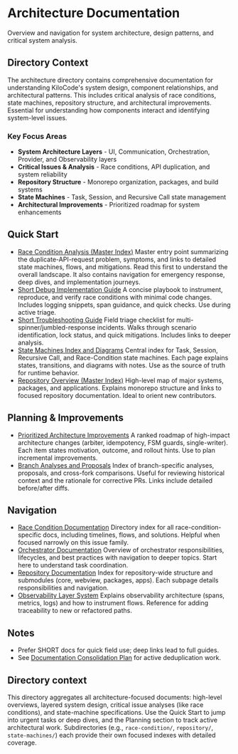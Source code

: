 # Architecture Documentation

Overview and navigation for system architecture, design patterns, and critical system analysis.

## Directory Context

The architecture directory contains comprehensive documentation for understanding KiloCode's system design, component relationships, and architectural patterns. This includes critical analysis of race conditions, state machines, repository structure, and architectural improvements. Essential for understanding how components interact and identifying system-level issues.

### Key Focus Areas

- **System Architecture Layers** - UI, Communication, Orchestration, Provider, and Observability layers
- **Critical Issues & Analysis** - Race conditions, API duplication, and system reliability
- **Repository Structure** - Monorepo organization, packages, and build systems
- **State Machines** - Task, Session, and Recursive Call state management
- **Architectural Improvements** - Prioritized roadmap for system enhancements

## Quick Start

- [Race Condition Analysis (Master Index)](./API_DUPLICATION_RACE_CONDITION_ANALYSIS.md)
  Master entry point summarizing the duplicate-API-request problem, symptoms, and links to detailed state machines, flows, and mitigations. Read this first to understand the overall landscape. It also contains navigation for emergency response, deep dives, and implementation journeys.
- [Short Debug Implementation Guide](./API_DUPLICATION_DEBUG_IMPLEMENTATION_SHORT.md)
  A concise playbook to instrument, reproduce, and verify race conditions with minimal code changes. Includes logging snippets, span guidance, and quick checks. Use during active triage.
- [Short Troubleshooting Guide](./DUPLICATE_API_REQUESTS_TROUBLESHOOTING_SHORT.md)
  Field triage checklist for multi-spinner/jumbled-response incidents. Walks through scenario identification, lock status, and quick mitigations. Includes links to deeper analysis.
- [State Machines Index and Diagrams](./state-machines/INDEX.md)
  Central index for Task, Session, Recursive Call, and Race-Condition state machines. Each page explains states, transitions, and diagrams with notes. Use as the source of truth for runtime behavior.
- [Repository Overview (Master Index)](./REPOSITORY_OVERVIEW.md)
  High-level map of major systems, packages, and applications. Explains monorepo structure and links to focused repository documentation. Ideal to orient new contributors.

## Planning & Improvements

- [Prioritized Architecture Improvements](./PRIORITIZED_ARCHITECTURE_IMPROVEMENTS.md)
  A ranked roadmap of high-impact architecture changes (arbiter, idempotency, FSM guards, single-writer). Each item states motivation, outcome, and rollout hints. Use to plan incremental improvements.
- [Branch Analyses and Proposals](./branches/README.md)
  Index of branch-specific analyses, proposals, and cross-fork comparisons. Useful for reviewing historical context and the rationale for corrective PRs. Links include detailed before/after diffs.

## Navigation

- [Race Condition Documentation](./race-condition/README.md)
  Directory index for all race-condition-specific docs, including timelines, flows, and solutions. Helpful when focused narrowly on this issue family.
- [Orchestrator Documentation](../orchestrator/README.md)
  Overview of orchestrator responsibilities, lifecycles, and best practices with navigation to deeper topics. Start here to understand task coordination.
- [Repository Documentation](./repository/README.md)
  Index for repository-wide structure and submodules (core, webview, packages, apps). Each subpage details responsibilities and navigation.
- [Observability Layer System](./OBSERVABILITY_LAYER_SYSTEM.md)
  Explains observability architecture (spans, metrics, logs) and how to instrument flows. Reference for adding traceability to new or refactored paths.

## Notes

- Prefer SHORT docs for quick field use; deep links lead to full guides.
- See [Documentation Consolidation Plan](./CONSOLIDATION_PLAN.md) for active deduplication work.

## Directory context

This directory aggregates all architecture-focused documents: high-level overviews, layered system design, critical issue analyses (like race conditions), and state-machine specifications. Use the Quick Start to jump into urgent tasks or deep dives, and the Planning section to track active architectural work. Subdirectories (e.g., `race-condition/`, `repository/`, `state-machines/`) each provide their own focused indexes with detailed coverage.
